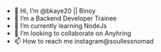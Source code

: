 - 👋 Hi, I’m @bkaye20 || Binoy
- 👀 I’m a Backend Developer Trainee
- 🌱 I’m currently learning NodeJs
- 💞️ I’m looking to collaborate on Anyhring
- 📫 How to reach me instagram@soullessnomad

<!---
bkaye20/bkaye20 is a ✨ special ✨ repository because its `README.md` (this file) appears on your GitHub profile.
You can click the Preview link to take a look at your changes.
--->
